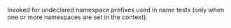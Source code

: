 Invoked for undeclared namespace prefixes used in name tests (only when one or more namespaces are set in the context).